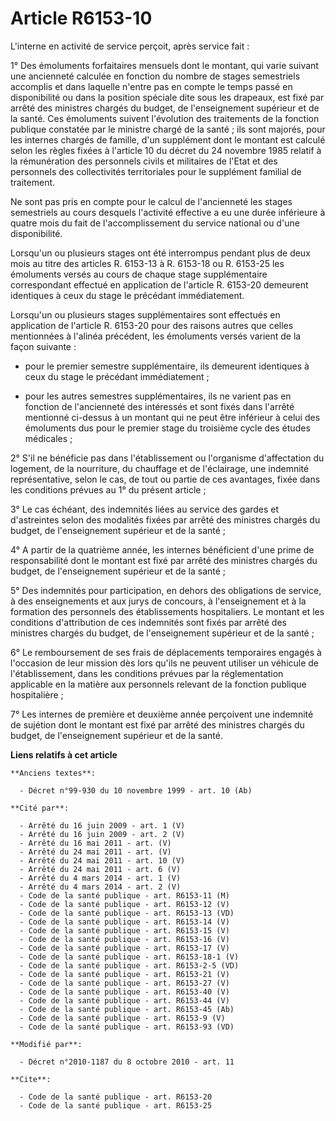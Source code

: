 # Article R6153-10

L'interne en activité de service perçoit, après service fait : 

1° Des émoluments forfaitaires mensuels dont le montant, qui varie suivant une ancienneté calculée en fonction du nombre de
stages semestriels accomplis et dans laquelle n'entre pas en compte le temps passé en disponibilité ou dans la position
spéciale dite sous les drapeaux, est fixé par arrêté des ministres chargés du budget, de l'enseignement supérieur et de la
santé. Ces émoluments suivent l'évolution des traitements de la fonction publique constatée par le ministre chargé de la
santé ; ils sont majorés, pour les internes chargés de famille, d'un supplément dont le montant est calculé selon les règles
fixées à l'article 10 du décret du 24 novembre 1985 relatif à la rémunération des personnels civils et militaires de l'Etat
et des personnels des collectivités territoriales pour le supplément familial de traitement. 

Ne sont pas pris en compte pour le calcul de l'ancienneté les stages semestriels au cours desquels l'activité effective a eu
une durée inférieure à quatre mois du fait de l'accomplissement du service national ou d'une disponibilité. 

Lorsqu'un ou plusieurs stages ont été interrompus pendant plus de deux mois au titre des articles R. 6153-13 à R. 6153-18 ou
R. 6153-25 les émoluments versés au cours de chaque stage supplémentaire correspondant effectué en application de l'article
R. 6153-20 demeurent identiques à ceux du stage le précédant immédiatement. 

Lorsqu'un ou plusieurs stages supplémentaires sont effectués en application de l'article R. 6153-20 pour des raisons autres
que celles mentionnées à l'alinéa précédent, les émoluments versés varient de la façon suivante :

- pour le premier semestre supplémentaire, ils demeurent identiques à ceux du stage le précédant immédiatement ;

- pour les autres semestres supplémentaires, ils ne varient pas en fonction de l'ancienneté des intéressés et sont fixés dans
l'arrêté mentionné ci-dessus à un montant qui ne peut être inférieur à celui des émoluments dus pour le premier stage du
troisième cycle des études médicales ; 

2° S'il ne bénéficie pas dans l'établissement ou l'organisme d'affectation du logement, de la nourriture, du chauffage et de
l'éclairage, une indemnité représentative, selon le cas, de tout ou partie de ces avantages, fixée dans les conditions
prévues au 1° du présent article ; 

3° Le cas échéant, des indemnités liées au service des gardes et d'astreintes selon des modalités fixées par arrêté des
ministres chargés du budget, de l'enseignement supérieur et de la santé ; 

4° A partir de la quatrième année, les internes bénéficient d'une prime de responsabilité dont le montant est fixé par arrêté
des ministres chargés du budget, de l'enseignement supérieur et de la santé ; 

5° Des indemnités pour participation, en dehors des obligations de service, à des enseignements et aux jurys de concours, à
l'enseignement et à la formation des personnels des établissements hospitaliers. Le montant et les conditions d'attribution
de ces indemnités sont fixés par arrêté des ministres chargés du budget, de l'enseignement supérieur et de la santé ; 

6° Le remboursement de ses frais de déplacements temporaires engagés à l'occasion de leur mission dès lors qu'ils ne peuvent
utiliser un véhicule de l'établissement, dans les conditions prévues par la réglementation applicable en la matière aux
personnels relevant de la fonction publique hospitalière ;

7° Les internes de première et deuxième année perçoivent une indemnité de sujétion dont le montant est fixé par arrêté des
ministres chargés du budget, de l'enseignement supérieur et de la santé.

**Liens relatifs à cet article**

	**Anciens textes**:

	  - Décret n°99-930 du 10 novembre 1999 - art. 10 (Ab)

	**Cité par**:

	  - Arrêté du 16 juin 2009 - art. 1 (V)
	  - Arrêté du 16 juin 2009 - art. 2 (V)
	  - Arrêté du 16 mai 2011 - art. (V)
	  - Arrêté du 24 mai 2011 - art. (V)
	  - Arrêté du 24 mai 2011 - art. 10 (V)
	  - Arrêté du 24 mai 2011 - art. 6 (V)
	  - Arrêté du 4 mars 2014 - art. 1 (V)
	  - Arrêté du 4 mars 2014 - art. 2 (V)
	  - Code de la santé publique - art. R6153-11 (M)
	  - Code de la santé publique - art. R6153-12 (V)
	  - Code de la santé publique - art. R6153-13 (VD)
	  - Code de la santé publique - art. R6153-14 (V)
	  - Code de la santé publique - art. R6153-15 (V)
	  - Code de la santé publique - art. R6153-16 (V)
	  - Code de la santé publique - art. R6153-17 (V)
	  - Code de la santé publique - art. R6153-18-1 (V)
	  - Code de la santé publique - art. R6153-2-5 (VD)
	  - Code de la santé publique - art. R6153-21 (V)
	  - Code de la santé publique - art. R6153-27 (V)
	  - Code de la santé publique - art. R6153-40 (V)
	  - Code de la santé publique - art. R6153-44 (V)
	  - Code de la santé publique - art. R6153-45 (Ab)
	  - Code de la santé publique - art. R6153-9 (V)
	  - Code de la santé publique - art. R6153-93 (VD)

	**Modifié par**:

	  - Décret n°2010-1187 du 8 octobre 2010 - art. 11

	**Cite**:

	  - Code de la santé publique - art. R6153-20
	  - Code de la santé publique - art. R6153-25
